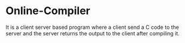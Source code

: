 # Online-Compiler

It is a client server based program where a client send a C code to the server and the server returns the output to the client after
compiling it.
